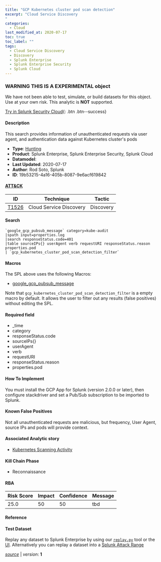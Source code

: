 ```yaml
---
title: "GCP Kubernetes cluster pod scan detection"
excerpt: "Cloud Service Discovery
"
categories:
  - Cloud
last_modified_at: 2020-07-17
toc: true
toc_label: ""
tags:
  - Cloud Service Discovery
  - Discovery
  - Splunk Enterprise
  - Splunk Enterprise Security
  - Splunk Cloud
---
```


###  WARNING THIS IS A EXPERIMENTAL object
We have not been able to test, simulate, or build datasets for this object. Use at your own risk. This analytic is **NOT** supported.


[Try in Splunk Security Cloud](https://www.splunk.com/en_us/cyber-security.html){: .btn .btn--success}

#### Description

This search provides information of unauthenticated requests via user agent, and authentication data against Kubernetes cluster's pods

- **Type**: [Hunting](https://github.com/splunk/security_content/wiki/object-Analytic-Types)
- **Product**: Splunk Enterprise, Splunk Enterprise Security, Splunk Cloud
- **Datamodel**: 
- **Last Updated**: 2020-07-17
- **Author**: Rod Soto, Splunk
- **ID**: 19b53215-4a16-405b-8087-9e6acf619842


#### [ATT&CK](https://attack.mitre.org/)

| ID             | Technique        |  Tactic             |
| -------------- | ---------------- |-------------------- |
| [T1526](https://attack.mitre.org/techniques/T1526/) | Cloud Service Discovery | Discovery |

#### Search

```
`google_gcp_pubsub_message` category=kube-audit 
|spath input=properties.log 
|search responseStatus.code=401 
|table sourceIPs{} userAgent verb requestURI responseStatus.reason properties.pod 
| `gcp_kubernetes_cluster_pod_scan_detection_filter`
```

#### Macros
The SPL above uses the following Macros:
* [google_gcp_pubsub_message](https://github.com/splunk/security_content/blob/develop/macros/google_gcp_pubsub_message.yml)

Note that `gcp_kubernetes_cluster_pod_scan_detection_filter` is a empty macro by default. It allows the user to filter out any results (false positives) without editing the SPL.

#### Required field
* _time
* category
* responseStatus.code
* sourceIPs{}
* userAgent
* verb
* requestURI
* responseStatus.reason
* properties.pod


#### How To Implement
You must install the GCP App for Splunk (version 2.0.0 or later), then configure stackdriver and set a Pub/Sub subscription to be imported to Splunk.

#### Known False Positives
Not all unauthenticated requests are malicious, but frequency, User Agent, source IPs and pods  will provide context.

#### Associated Analytic story
* [Kubernetes Scanning Activity](/stories/kubernetes_scanning_activity)


#### Kill Chain Phase
* Reconnaissance



#### RBA

| Risk Score  | Impact      | Confidence   | Message      |
| ----------- | ----------- |--------------|--------------|
| 25.0 | 50 | 50 | tbd |




#### Reference


#### Test Dataset
Replay any dataset to Splunk Enterprise by using our [`replay.py`](https://github.com/splunk/attack_data#using-replaypy) tool or the [UI](https://github.com/splunk/attack_data#using-ui).
Alternatively you can replay a dataset into a [Splunk Attack Range](https://github.com/splunk/attack_range#replay-dumps-into-attack-range-splunk-server)



[*source*](https://github.com/splunk/security_content/tree/develop/detections/experimental/cloud/gcp_kubernetes_cluster_pod_scan_detection.yml) \| *version*: **1**
